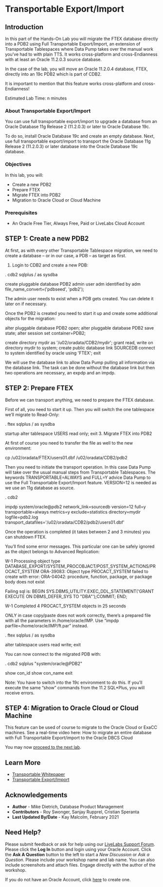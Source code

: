 # Transportable Export/Import

## Introduction

In this part of the Hands-On Lab you will migrate the FTEX database directly into a PDB2 using Full Transportable Export/Import, an extension of Transportable Tablespaces where Data Pump takes over the manual work you’ve had to with plain TTS. It works cross-platform and cross-Endianness with at least an Oracle 11.2.0.3 source database.

In the case of the lab, you will move an Oracle 11.2.0.4 database, FTEX, directly into an 19c PDB2 which is part of CDB2.

It is important to mention that this feature works cross-platform and cross-Endianness!

Estimated Lab Time: n minutes

### About Transportable Export/Import
You can use full transportable export/import to upgrade a database from an Oracle Database 11g Release 2 (11.2.0.3) or later to Oracle Database 19c.

To do so, install Oracle Database 19c and create an empty database. Next, use full transportable export/import to transport the Oracle Database 11g Release 2 (11.2.0.3) or later database into the Oracle Database 19c database.

### Objectives

In this lab, you will:
* Create a new PDB2
* Prepare FTEX
* Migrate FTEX into PDB2
* Migration to Oracle Cloud or Cloud Machine

### Prerequisites

* An Oracle Free Tier, Always Free, Paid or LiveLabs Cloud Account

## **STEP 1**: Create a new PDB2

At first, as with every other Transportable Tablespace migration, we need to create a database – or in our case, a PDB – as target as first.

1. Login to CDB2 and create a new PDB:

. cdb2
sqlplus / as sysdba

create pluggable database PDB2 admin user adm identified by adm file_name_convert=('pdbseed', 'pdb2');

The admin user needs to exist when a PDB gets created. You can delete it later on if necessary.

Once the PDB2 is created you need to start it up and create some additional objects for the migration:

alter pluggable database PDB2 open;
alter pluggable database PDB2 save state;
alter session set container=PDB2;

create directory mydir as '/u02/oradata/CDB2/mydir';
grant read, write on directory mydir to system;
create public database link SOURCEDB connect to system identified by oracle using 'FTEX';
exit

We will use the database link to allow Data Pump pulling all information via the database link. The task can be done without the database link but then two operations are necessary, an expdp and an impdp.

## **STEP 2**: Prepare FTEX

Before we can transport anything, we need to prepare the FTEX database.

First of all, you need to start it up. Then you will switch the one tablespace we’ll migrate to Read-Only:

. ftex
sqlplus / as sysdba

startup
alter tablespace USERS read only;
exit
3. Migrate FTEX into PDB2

At first of course you need to transfer the file as well to the new environment:

cp /u02/oradata/FTEX/users01.dbf /u02/oradata/CDB2/pdb2

Then you need to initiate the transport operation. In this case Data Pump will take over the usual manual steps from Transportable Tablespaces. The keywords TRANSPORTABLE=ALWAYS and FULL=Y advice Data Pump to use the Full Transportable Export/Import feature. VERSION=12 is needed as we use an 11g database as source.

. cdb2

impdp system/oracle@pdb2 network_link=sourcedb version=12 full=y transportable=always metrics=y exclude=statistics directory=mydir logfile=pdb2.log transport_datafiles='/u02/oradata/CDB2/pdb2/users01.dbf'

Once the operation is completed (it takes between 2 and 3 minutes) you can shutdown FTEX.

You’ll find some error messages. This particular one can be safely ignored as the object belongs to Advanced Replication:

W-1 Processing object type DATABASE_EXPORT/SYSTEM_PROCOBJACT/POST_SYSTEM_ACTIONS/PROCACT_SYSTEM
ORA-39083: Object type PROCACT_SYSTEM failed to create with error:
ORA-04042: procedure, function, package, or package body does not exist

Failing sql is:
BEGIN
SYS.DBMS_UTILITY.EXEC_DDL_STATEMENT('GRANT EXECUTE ON DBMS_DEFER_SYS TO "DBA"');COMMIT; END;

W-1      Completed 4 PROCACT_SYSTEM objects in 25 seconds

ONLY in case copy/paste does not work correctly, there’s a prepared file with all the parameters in /home/oracle/IMP. Use “impdp parfile=/home/oracle/IMP/ft.par” instead.

. ftex
sqlplus / as sysdba

alter tablespace users read write;
exit

You can now connect to the migrated PDB with:

. cdb2
sqlplus "system/oracle@PDB2"

show con_id
show con_name
exit

Note:
You have to switch into the 19c environment to do this. If you’ll execute the same “show” commands from the 11.2 SQL*Plus, you will receive errors.

## **STEP 4**: Migration to Oracle Cloud or Cloud Machine

This feature can be used of course to migrate to the Oracle Cloud or ExaCC machines. See a real-time video here:
How to migrate an entire database with Full Transportable Export/import to the Oracle DBCS Cloud

You may now [proceed to the next lab](#next).

## Learn More

* [Transportable Whitepaper](https://www.google.com/url?sa=t&rct=j&q=&esrc=s&source=web&cd=&cad=rja&uact=8&ved=2ahUKEwjS_Z6SyPPuAhXxdM0KHV55AcoQFjADegQIARAD&url=https%3A%2F%2Fwww.oracle.com%2Ftechnetwork%2Fdatabase%2Fenterprise-edition%2Ffull-transportable-wp-18c-4394831.pdf&usg=AOvVaw3ya8bunmf1sanswdy5rDUL)
* [Transportable Export/Import](https://docs.oracle.com/en/database/oracle/oracle-database/19/admin/transporting-data.html#GUID-FA4AAD15-5305-45A9-9644-DB7D7DCD30D2)

## Acknowledgements
* **Author** - Mike Dietrich, Database Product Management
* **Contributors** -  Roy Swonger, Sanjay Rupprel, Cristian Speranta
* **Last Updated By/Date** - Kay Malcolm, February 2021

## Need Help?
Please submit feedback or ask for help using our [LiveLabs Support Forum](https://community.oracle.com/tech/developers/categories/livelabsdiscussions). Please click the **Log In** button and login using your Oracle Account. Click the **Ask A Question** button to the left to start a *New Discussion* or *Ask a Question*.  Please include your workshop name and lab name.  You can also include screenshots and attach files.  Engage directly with the author of the workshop.

If you do not have an Oracle Account, click [here](https://profile.oracle.com/myprofile/account/create-account.jspx) to create one.
